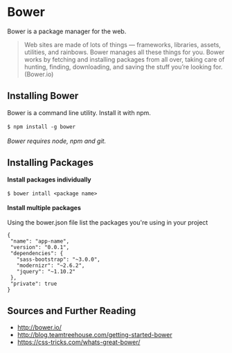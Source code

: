 
# Bower 
Bower is a package manager for the web.
> Web sites are made of lots of things — frameworks, libraries, assets, utilities, and rainbows. 
> Bower manages all these things for you.
> Bower works by fetching and installing packages from all over, taking care of hunting, finding, downloading, and saving the stuff you’re looking for. (Bower.io) 
## Installing Bower
 Bower is a command line utility. Install it with npm.<br />
  <br />
 `$ npm install -g bower`<br />
 <br />
*Bower requires node, npm and git.*
## Installing Packages
**Install packages individually** <br />
<br />
`$ bower intall <package name>`<br />
<br />
**Install multiple packages**<br />
<br />
Using the bower.json file list the packages you're using in your project<br />
 ```
 { 
  "name": "app-name", 
  "version": "0.0.1", 
  "dependencies": { 
    "sass-bootstrap": "~3.0.0", 
    "modernizr": "~2.6.2", 
    "jquery": "~1.10.2" 
  },
  "private": true 
}
```
## Sources and Further Reading
* http://bower.io/
* http://blog.teamtreehouse.com/getting-started-bower
* https://css-tricks.com/whats-great-bower/
